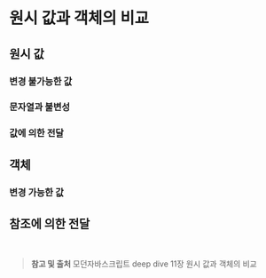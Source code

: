 # 원시 값과 객체의 비교

## 원시 값

### 변경 불가능한 값

### 문자열과 불변성

### 값에 의한 전달

## 객체

### 변경 가능한 값

## 참조에 의한 전달

<br/>

> **참고 및 출처**
> 모던자바스크립트 deep dive 11장 원시 값과 객체의 비교
